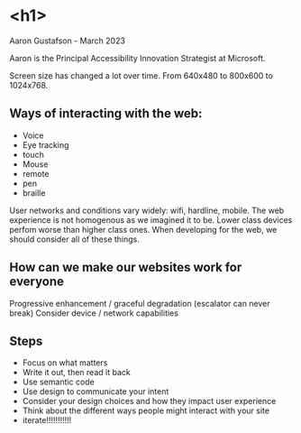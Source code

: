 # \<h1\>
Aaron Gustafson - March 2023

Aaron is the Principal Accessibility Innovation Strategist at Microsoft. 

Screen size has changed a lot over time. From 640x480 to 800x600 to 1024x768.

## Ways of interacting with the web: 
* Voice
* Eye tracking
* touch
* Mouse
* remote
* pen
* braille

User networks and conditions vary widely: wifi, hardline, mobile. The web experience is not homogenous as we imagined it to be. Lower class devices perfom worse than higher class ones. When developing for the web, we should consider all of these things.

## How can we make our websites work for everyone
Progressive enhancement / graceful degradation (escalator can never break)
Consider device / network capabilities



## Steps
* Focus on what matters
* Write it out, then read it back
* Use semantic code
* Use design to communicate your intent
* Consider your design choices and how they impact user experience
* Think about the different ways people might interact with your site
* iterate!!!!!!!!!!!
